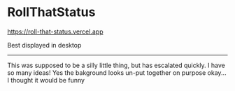 # RollThatStatus

https://roll-that-status.vercel.app

Best displayed in desktop

---

This was supposed to be a silly little thing, but has escalated quickly. I have so many ideas!
Yes the bakground looks un-put together on purpose okay... I thought it would be funny
